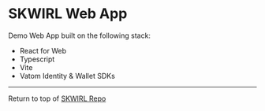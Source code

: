 # SKWIRL Web App
Demo Web App built on the following stack:
- React for Web
- Typescript
- Vite
- Vatom Identity & Wallet SDKs


---
Return to top of [SKWIRL Repo](https://github.com/VatomInc/skwirl)
